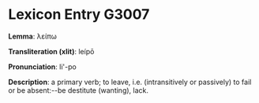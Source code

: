 # Lexicon Entry G3007

**Lemma**: λείπω

**Transliteration (xlit)**: leípō

**Pronunciation**: li'-po

**Description**:
a primary verb; to leave, i.e. (intransitively or passively) to fail or be absent:--be destitute (wanting), lack.
